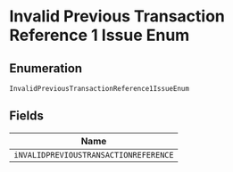 
# Invalid Previous Transaction Reference 1 Issue Enum

## Enumeration

`InvalidPreviousTransactionReference1IssueEnum`

## Fields

| Name |
|  --- |
| `iNVALIDPREVIOUSTRANSACTIONREFERENCE` |

